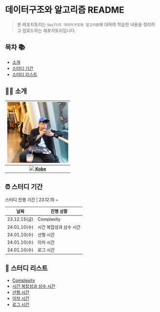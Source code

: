 # 데이터구조와 알고리즘 README
> 본 레포지토리는 `Swift의 데이터구조와 알고리즘`에 대하여 학습한 내용을 정리하고 업로드하는 레포지토리입니다.

## 목차 📚

- [소개](#-소개)
- [스터디 기간](#-스터디-기간)
- [스터디 리스트](#-스터디-리스트)

## 🧑‍💻 소개
| <img src="https://github.com/devKobe24/BranchTest/blob/main/IMG_5424.JPG?raw=true" width="200" height="200"/> |
| :-: |
| [<img src="https://hackmd.io/_uploads/SJEQuLsEh.png" width="20"/> **Kobe**](https://github.com/devKobe24) |

## ⏰ 스터디 기간
스터디 진행 기간 | 23.12.15 ~

| 날짜 | 진행 상황 | 
| -------- | -------- |
| 23.12.15(금) | Complexity |
| 24.01.10(수) | 시간 복잡성과 상수 시간 |
| 24.01.10(수) | 선형 시간 |
| 24.01.10(수) | 이차 시간 |
| 24.01.10(수) | 로그 시간 |

## 📖 스터디 리스트
- [Complexity](https://github.com/devKobe24/DataStructureAndAlgorithmDeepDive/blob/main/contents/231215-complexity.md)
- [시간 복잡성과 상수 시간](https://github.com/devKobe24/DataStructureAndAlgorithmDeepDive/blob/main/contents/240110-TimeComplexity.md)
- [선형 시간](https://github.com/devKobe24/DataStructureAndAlgorithmDeepDive/blob/main/contents/240110-LinearTime.md)
- [이차 시간](https://github.com/devKobe24/DataStructureAndAlgorithmDeepDive/blob/main/contents/240110-QuadraticTime.md)
- [로그 시간](https://github.com/devKobe24/DataStructureAndAlgorithmDeepDive/blob/main/contents/240110-LogarithmicTime.md)
